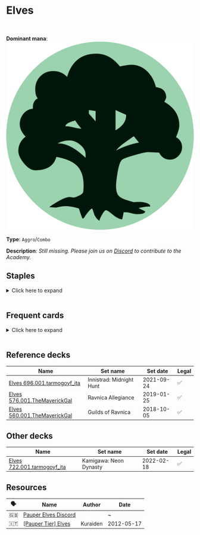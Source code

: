 <!-- This page is automatically generated by Myr: do not update it manually. Changes directly applied here will be lost. -->
# Elves
<br/>


**Dominant mana**: <img src="../resources/images/mana/G.png" class="dominant-mana-icon"/>

**Type**: `Aggro`/`Combo`

**Description**: _Still missing. Please join us on [Discord](https://discord.gg/fYQbpjjkQ3) to contribute to the Academy._


## **Staples**

<details>
  <summary>Click here to expand</summary>
<a href="https://scryfall.com/card/ons/248/birchlore-rangers"><img src="https://c1.scryfall.com/file/scryfall-cards/normal/front/8/c/8ce3a3a1-3569-4909-a604-f78d4888781e.jpg" class="archetype-card rounded-image"/></a>
<a href="https://scryfall.com/card/znc/24/distant-melody"><img src="https://c1.scryfall.com/file/scryfall-cards/normal/front/6/7/67d69ddd-fbee-415b-90bc-dfe0ba9fc5d1.jpg" class="archetype-card rounded-image"/></a>
<a href="https://scryfall.com/card/khc/58/elvish-mystic"><img src="https://c1.scryfall.com/file/scryfall-cards/normal/front/e/d/ed7a0227-ac70-40fb-8198-a55eacf913fa.jpg" class="archetype-card rounded-image"/></a>
<a href="https://scryfall.com/card/ddu/8/elvish-vanguard"><img src="https://c1.scryfall.com/file/scryfall-cards/normal/front/8/3/838a8d40-5268-467e-8d14-d9fd72253df6.jpg" class="archetype-card rounded-image"/></a>
<a href="https://scryfall.com/card/cmr/228/fyndhorn-elves"><img src="https://c1.scryfall.com/file/scryfall-cards/normal/front/4/5/450744cf-7eba-491b-97b0-ca80c6368bbb.jpg" class="archetype-card rounded-image"/></a>
<a href="https://scryfall.com/card/iko/163/lead-the-stampede"><img src="https://c1.scryfall.com/file/scryfall-cards/normal/front/9/e/9e76b676-c7a3-4de6-a78d-3059a0df83f2.jpg" class="archetype-card rounded-image"/></a>
<a href="https://scryfall.com/card/m19/314/llanowar-elves"><img src="https://c1.scryfall.com/file/scryfall-cards/normal/front/7/3/73542493-cd0b-4bb7-a5b8-8f889c76e4d6.jpg" class="archetype-card rounded-image"/></a>
<a href="https://scryfall.com/card/khc/67/lys-alana-huntmaster"><img src="https://c1.scryfall.com/file/scryfall-cards/normal/front/0/8/0849f67b-da5d-49f7-840f-f87f48518156.jpg" class="archetype-card rounded-image"/></a>
<a href="https://scryfall.com/card/cma/136/priest-of-titania"><img src="https://c1.scryfall.com/file/scryfall-cards/normal/front/1/9/19fc5956-286c-4e1d-bc4a-2974fc0f4dbc.jpg" class="archetype-card rounded-image"/></a>
<a href="https://scryfall.com/card/mh2/285/quirion-ranger"><img src="https://c1.scryfall.com/file/scryfall-cards/normal/front/3/2/320fdf89-e158-41c5-b0bf-fee9dec36a75.jpg" class="archetype-card rounded-image"/></a>
<a href="https://scryfall.com/card/khc/76/timberwatch-elf"><img src="https://c1.scryfall.com/file/scryfall-cards/normal/front/3/8/38807f17-1cf2-4736-ad10-df6c8b1a9f55.jpg" class="archetype-card rounded-image"/></a>
<a href="https://scryfall.com/card/cma/166/wellwisher"><img src="https://c1.scryfall.com/file/scryfall-cards/normal/front/1/9/19dbbecb-b4d0-49d2-b36e-58279e051c5c.jpg" class="archetype-card rounded-image"/></a>
</details><br/>



## **Frequent cards**

<details>
  <summary>Click here to expand</summary>
<a href="https://scryfall.com/card/bfz/76/dispel"><img src="https://c1.scryfall.com/file/scryfall-cards/normal/front/b/c/bceab6b3-6b64-4964-a501-ce806a6c13ad.jpg" class="archetype-card rounded-image"/></a>
<a href="https://scryfall.com/card/cma/106/essence-warden"><img src="https://c1.scryfall.com/file/scryfall-cards/normal/front/3/1/31ca84d1-30a6-432b-966c-089fb6652a89.jpg" class="archetype-card rounded-image"/></a>
<a href="https://scryfall.com/card/cmr/236/ivy-lane-denizen"><img src="https://c1.scryfall.com/file/scryfall-cards/normal/front/7/8/78bea375-8af3-4425-a418-bb5503e2dfb7.jpg" class="archetype-card rounded-image"/></a>
<a href="https://scryfall.com/card/khm/178/jaspera-sentinel"><img src="https://c1.scryfall.com/file/scryfall-cards/normal/front/1/a/1a68615d-9808-479d-aa80-50651246954e.jpg" class="archetype-card rounded-image"/></a>
<a href="https://scryfall.com/card/a25/182/nettle-sentinel"><img src="https://c1.scryfall.com/file/scryfall-cards/normal/front/3/f/3f290ed2-d1a8-4a90-a3a7-8240652dc109.jpg" class="archetype-card rounded-image"/></a>
<a href="https://scryfall.com/card/ddg/32/spidersilk-armor"><img src="https://c1.scryfall.com/file/scryfall-cards/normal/front/e/5/e55202a1-c246-4b5b-94d6-43c86a69d61a.jpg" class="archetype-card rounded-image"/></a>
<a href="https://scryfall.com/card/jmp/435/sylvan-ranger"><img src="https://c1.scryfall.com/file/scryfall-cards/normal/front/e/3/e36a5be0-a730-4cb7-9d1e-6ae84b5bc872.jpg" class="archetype-card rounded-image"/></a>
<a href="https://scryfall.com/card/mm2/168/vines-of-vastwood"><img src="https://c1.scryfall.com/file/scryfall-cards/normal/front/6/2/6203e3d4-8998-41d6-9f7e-b68af0f1f8b5.jpg" class="archetype-card rounded-image"/></a>
<a href="https://scryfall.com/card/mrd/270/viridian-longbow"><img src="https://c1.scryfall.com/file/scryfall-cards/normal/front/b/e/be892d73-d1f4-4c36-b674-01ae21ff1484.jpg" class="archetype-card rounded-image"/></a>
</details><br/>



## **Reference decks**

| Name | Set name | Set date | Legal |
| -----| -------- | -------- | ----- |
| [Elves 696.001.tarmogoyf_ita](https://www.mtggoldfish.com/deck/4624413) | Innistrad: Midnight Hunt | 2021-09-24 | ✅ |
| [Elves 576.001.TheMaverickGal](https://www.mtggoldfish.com/deck/4351055) | Ravnica Allegiance | 2019-01-25 | ✅ |
| [Elves 560.001.TheMaverickGal](https://www.mtggoldfish.com/deck/4351054) | Guilds of Ravnica | 2018-10-05 | ✅ |




## **Other decks**

| Name | Set name | Set date | Legal |
| -----| -------- | -------- | ----- |
| [Elves 722.001.tarmogoyf_ita](https://www.mtggoldfish.com/deck/4667110) | Kamigawa: Neon Dynasty | 2022-02-18 | ✅ |






## **Resources**

| 🗣️ | Name | Author | Date |
| -- | ---- | ------ | ---- |
| 🇬🇧 | <a target="_blank" href="https://discord.gg/aheU4Fe">Pauper Elves Discord</a> | <i class="fa-brands fa-discord"></i> | ~            |
| 🇮🇹 | <a target="_blank" href="http://www.metagame.it/forum/viewtopic.php?f=158&t=5180">[Pauper Tier] Elves</a> | Kuraiden | 2012-05-17   |

